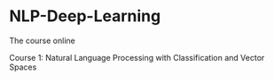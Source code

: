 # NLP-Deep-Learning
The course online


Course 1:
Natural Language Processing with Classification and Vector Spaces
